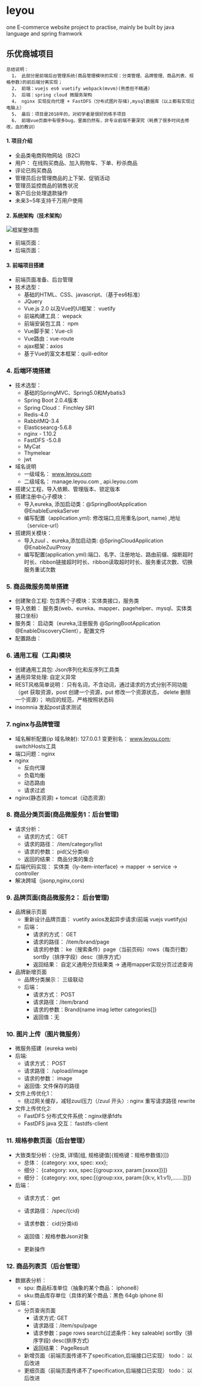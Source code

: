# leyou
one E-commerce website project to practise, mainly be built by java language and spring framwork

## 乐优商城项目
```
总结说明：
  1， 此部分是前端后台管理系统(商品管理模块的实现：分类管理、品牌管理、商品列表、规格参数)的前后端分离实现；
  2， 前端：vuejs es6 vuetify webpack(mvvm)(熟悉但不精通)
  3， 后端：spring cloud 微服务架构
  4， nginx 实现反向代理 + FastDFS（分布式图片存储),mysql数据库（以上都有实现过电脑上）
  5， 最后：项目是2018年的，对初学者是很好的练手项目
  6， 前端vue页面中有很多bug，里面仍然有，非专业前端不要深究（耗费了很多时间去修改，血的教训）
```


#### 1. 项目介绍
- 全品类电商购物网站（B2C)
- 用户： 在线购买商品、加入购物车、下单、秒杀商品
- 评论已购买商品
- 管理员后台管理商品的上下架、促销活动
- 管理员监控商品的销售状况
- 客户后台处理退款操作
- 未来3~5年支持千万用户使用
#### 2. 系统架构（技术架构）
![框架整体图]()
- 前端页面：
- 后端页面：

#### 3. 前端项目搭建
- 前端页面准备、后台管理
- 技术选型：
  - 基础的HTML、CSS、javascript、（基于es6标准）
  - JQuery
  - Vue.js 2.0 以及Vue的UI框架： vuetify
  - 前端构建工具： wepack
  - 前端安装包工具： npm
  - Vue脚手架：Vue-cli
  - Vue路由：vue-route
  - ajax框架：axios
  - 基于Vue的富文本框架：quill-editor
### 4. 后端环境搭建
- 技术选型：
  - 基础的SpringMVC、Spring5.0和Mybatis3
  - Spring Boot 2.0.4版本
  - Spring Cloud： Finchley SR1
  - Redis-4.0
  - RabbitMQ-3.4
  - Elasticsearcg-5.6.8
  - nginx - 1.10.2
  - FastDFS -5.0.8
  - MyCat
  - Thymelear
  - jwt
- 域名说明
  - 一级域名： www.leyou.com
  - 二级域名： manage.leyou.com , api.leyou.com
- 搭建父工程，导入依赖、管理版本、锁定版本
- 搭建注册中心子模块：
  - 导入eureka, 添加启动类：@SpringBootApplication @EnableEurekaServer
  - 编写配置（application.yml): 修改端口,应用重名(port, name) ,地址（service-url）
- 搭建网关模块：
  - 导入zuul 、eureka,添加启动类: @SpringCloudApplication @EnableZuulProxy
  - 编写配置(application.yml):端口、名字、注册地址、路由前缀、熔断超时时长、ribbon链接超时时长、ribbon读取超时时长、服务重试次数、切换服务重试次数
### 5. 商品微服务简单搭建
- 创建聚合工程: 包含两个子模块：实体类接口，服务类
- 导入依赖： 服务类(web、eureka、mapper、pagehelper、mysql、实体类接口坐标)
- 服务类： 启动类（eureka,注册服务 @SpringBootApplication @EnableDiscoveryClient），配置文件
- 配置路由：

### 6. 通用工程（工具)模块
- 创建通用工具包: Json序列化和反序列工具类
- 通用异常处理: 自定义异常
- REST风格简单说明： 只有名词，不含动词，通过请求的方式分别不同功能（get 获取资源，post 创建一个资源，put 修改一个资源状态， delete 删除一个资源）； 响应的规范，严格按照状态码
- insomnia 发起post请求测试
### 7. nginx与品牌管理
- 域名解析配置(ip 域名映射): 127.0.0.1 变更别名： www.leyou.com; switchHosts工具
- 端口问题：nginx
- nginx
  - 反向代理
  - 负载均衡
  - 动态路由
  - 请求过滤
- nginx(静态资源) + tomcat（动态资源）
### 8. 商品分类页面(商品微服务1：后台管理)
- 请求分析：
  - 请求的方式： GET
  - 请求的路径： /item/category/list
  - 请求的参数： pid(父分类id)
  - 返回的结果： 商品分类的集合
- 后端代码实现： 实体类（ly-item-interface) -> mapper -> service -> controller
- 解决跨域（jsonp,nginx,cors)
### 9. 品牌页面(商品微服务2： 后台管理)
- 品牌展示页面
  - 重新设计品牌页面： vuetify axios发起异步请求(前端 vuejs vuetifyjs)
  - 后端：
    - 请求的方式： GET
    - 请求的路径： /item/brand/page
    - 请求的参数： ke（搜索条件）page（当前页码）rows（每页行数） sortBy（排序字段）desc（排序方式）
    - 返回结果： 自定义通用分页结果类 -> 通用mapper实现分页过滤查询
- 品牌新增页面
  - 品牌分类展示： 三级联动
  - 后端：
    - 请求方式： POST
    - 请求路径：/item/brand
    - 请求的参数：Brand{name imag letter categories[]}
    - 返回值：无

### 10. 图片上传（图片微服务）
- 微服务搭建（eureka web)
- 后端:
  - 请求方式： POST
  - 请求路径： /upload/image
  - 请求的参数： image
  - 返回值: 文件保存的路径
- 文件上传优化1：
  - 绕过网关缓存，减轻zuul压力（/zuul 开头）: nginx 重写请求路径 rewrite
- 文件上传优化2:
  - FastDFS 分布式文件系统：nginx继承fdfs
  - FastDFS java 交互： fastdfs-client

### 11. 规格参数页面（后台管理）
- 大致类型分析：{分类, 详情[组, 规格键值[{规格键：规格参数值}]]}
  - 总体： {category: xxx, spec: xxx};
  - 细分： {category: xxx, spec:[{group:xxx, param:[xxxxx]}]}
  - 细分： {category: xxx, spec:[{group:xxx, param:[{k:v, k1:v1},.......]}]}
- 后端：
  - 请求方式： get
  - 请求路径： /spec/{cid}
  - 请求参数： cid(分类id)
  - 返回值：规格参数Json对象

  - 更新操作

### 12. 商品列表页（后台管理）
- 数据表分析：
  - spu: 商品标准单位（抽象的某个商品： iphone8）
  - sku:商品库存单位（具体的某个商品：黑色 64gb iphone 8)
- 后端：
  - 分页查询页面
    - 请求方式: GET
    - 请求路径：/item/spu/page
    - 请求参数：page rows search(过滤条件：key saleable) sortBy（排序字段) desc(排序方式)
    - 返回结果： PageResult<spu>
  - 新增页面（前端页面传递不了specification,后端接口已实现） todo： 以后改进
  - 更细页面（前端页面传递不了specification,后端接口已实现） todo： 以后改进
